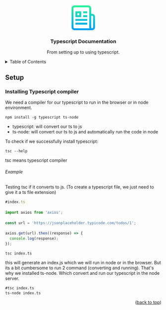 <div id="top"></div>


<!-- PROJECT LOGO -->
<br />
<div align="center">
  <a href="https://github.com/othneildrew/Best-README-Template">
    <img src="images/logo.png" alt="Logo" width="80" height="80">
  </a>

  <h3 align="center">Typescript Documentation</h3>

  <p align="center">
    From setting up to using typescript.
  </p>
</div>



<!-- TABLE OF CONTENTS -->
<details>
  <summary>Table of Contents</summary>
  <ol>
    <li><a href="#setup">Setup</a></li>
  </ol>
</details>


## Setup

### Installing Typescript compiler

We need a compiler for our typescript to run in the browser or in node environment.
```
npm install -g typescript ts-node
```
* typescript: will convert our ts to js
* ts-node: will convert our ts to js and automatically run the code in node

To check if we successfully install typescript:
```
tsc --help
```
tsc means typescript compiler

###### Example
Testing tsc if it converts to js. (To create a typescript file, we just need to give it a ts file extension)
```javascript
#index.ts

import axios from 'axios';

const url = 'https://jsonplaceholder.typicode.com/todos/1';

axios.get(url).then((response) => {
  console.log(response);
});
```

```
tsc index.ts
```
this will generate an index.js which we will run in node or in the browser. But its a bit cumbersome to run 2 command (converting and running). That's why we installed ts-node. Which convert and run our typescript in the node server.
```
#tsc index.ts
ts-node index.ts
```



<p align="right">(<a href="#top">back to top</a>)</p>

